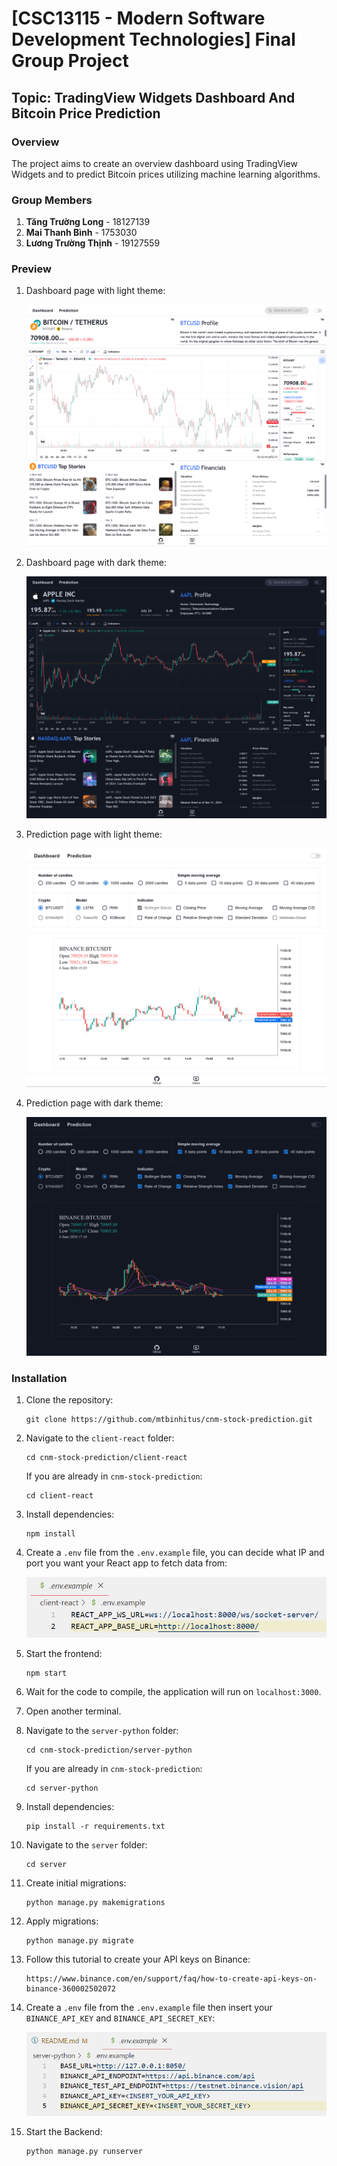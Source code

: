 # [CSC13115 - Modern Software Development Technologies] Final Group Project

## Topic: TradingView Widgets Dashboard And Bitcoin Price Prediction

### Overview

The project aims to create an overview dashboard using TradingView Widgets and to predict Bitcoin prices utilizing machine learning algorithms.

### Group Members

1. **Tăng Trường Long** - 18127139
2. **Mai Thanh Bình** - 1753030
3. **Lương Trường Thịnh** - 19127559

### Preview

1. Dashboard page with light theme:

   ![dashboard_light](images/dashboard_light.png)

2. Dashboard page with dark theme:

   ![dashboard_dark](images/dashboard_dark.png)

3. Prediction page with light theme:

   ![prediction_light](images/prediction_light.png)

4. Prediction page with dark theme:

   ![prediction_dark](images/prediction_dark.png)

### Installation

1. Clone the repository:

   ```
   git clone https://github.com/mtbinhitus/cnm-stock-prediction.git
   ```

2. Navigate to the `client-react` folder:

   ```
   cd cnm-stock-prediction/client-react
   ```

   If you are already in `cnm-stock-prediction`:

   ```
   cd client-react
   ```

3. Install dependencies:

   ```
   npm install
   ```

4. Create a `.env` file from the `.env.example` file, you can decide what IP and port you want your React app to fetch data from:

   ![react_url](images/react_url.png)

5. Start the frontend:

   ```
   npm start
   ```

6. Wait for the code to compile, the application will run on `localhost:3000`.

7. Open another terminal.

8. Navigate to the `server-python` folder:

   ```
   cd cnm-stock-prediction/server-python
   ```

   If you are already in `cnm-stock-prediction`:

   ```
   cd server-python
   ```

9. Install dependencies:

   ```
   pip install -r requirements.txt
   ```

10. Navigate to the `server` folder:

    ```
    cd server
    ```

11. Create initial migrations:

    ```
    python manage.py makemigrations
    ```

12. Apply migrations:

    ```
    python manage.py migrate
    ```

13. Follow this tutorial to create your API keys on Binance:

    ```
    https://www.binance.com/en/support/faq/how-to-create-api-keys-on-binance-360002502072
    ```

14. Create a `.env` file from the `.env.example` file then insert your `BINANCE_API_KEY` and `BINANCE_API_SECRET_KEY`:

    ![binance_keys](images/binance_key.png)

15. Start the Backend:

    ```
    python manage.py runserver
    ```
